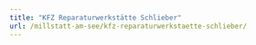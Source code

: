 ```yaml
---
title: "KFZ Reparaturwerkstätte Schlieber"
url: /millstatt-am-see/kfz-reparaturwerkstaette-schlieber/
---
```

